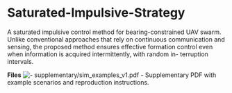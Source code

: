 # Saturated-Impulsive-Strategy
A saturated impulsive control method for bearing-constrained UAV swarm. Unlike conventional approaches that rely on continuous communication and sensing, the proposed method ensures effective formation control even when information is acquired intermittently, with random in- terruption intervals.

**Files**
![- `supplementary/sim_examples_v1.pdf`]([https://raw.githubusercontent.com/<user>/<repo>/main/images/figure1.png](https://github.com/eshoutianya/Saturated-Impulsive-Strategy/blob/main/supplementary/sim_examples_v1.pdf)) - Supplementary PDF with example scenarios and reproduction instructions.
